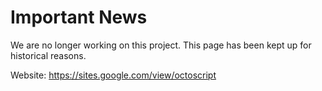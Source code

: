 # Important News
We are no longer working on this project. This page has been kept up for historical reasons.

Website: https://sites.google.com/view/octoscript
